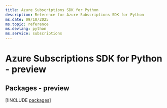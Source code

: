 ```yaml
---
title: Azure Subscriptions SDK for Python
description: Reference for Azure Subscriptions SDK for Python
ms.date: 09/10/2025
ms.topic: reference
ms.devlang: python
ms.service: subscriptions
---
```

# Azure Subscriptions SDK for Python - preview
## Packages - preview
[!INCLUDE [packages](subscriptions-index.md)]